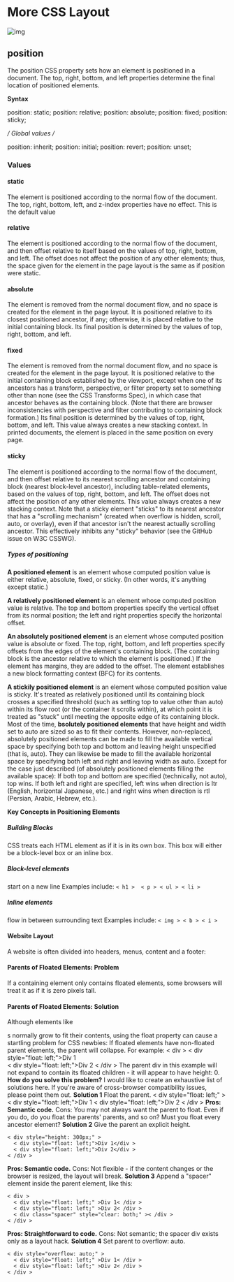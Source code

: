 # More CSS Layout  


![img](https://cdn.educba.com/academy/wp-content/uploads/2019/12/CSS-Position.jpg)


## position ##  

The position CSS property sets how an element is positioned in a document. The top, right, bottom, and left properties determine the final location of positioned elements.  

**Syntax**  

position: static;
position: relative;
position: absolute;
position: fixed;
position: sticky;

**/* Global values */**  

position: inherit;
position: initial;
position: revert;
position: unset;  

### Values ###  
#### static ####  

The element is positioned according to the normal flow of the document. The top, right, bottom, left, and z-index properties have no effect. This is the default value

#### relative ####  

The element is positioned according to the normal flow of the document, and then offset relative to itself based on the values of top, right, bottom, and left. The offset does not affect the position of any other elements; thus, the space given for the element in the page layout is the same as if position were static.  
#### absolute ####  

The element is removed from the normal document flow, and no space is created for the element in the page layout. It is positioned relative to its closest positioned ancestor, if any; otherwise, it is placed relative to the initial containing block. Its final position is determined by the values of top, right, bottom, and left.   

#### fixed ####  

The element is removed from the normal document flow, and no space is created for the element in the page layout. It is positioned relative to the initial containing block established by the viewport, except when one of its ancestors has a transform, perspective, or filter property set to something other than none (see the CSS Transforms Spec), in which case that ancestor behaves as the containing block. (Note that there are browser inconsistencies with perspective and filter contributing to containing block formation.) Its final position is determined by the values of top, right, bottom, and left.
This value always creates a new stacking context. In printed documents, the element is placed in the same position on every page.  

#### sticky ####  

The element is positioned according to the normal flow of the document, and then offset relative to its nearest scrolling ancestor and containing block (nearest block-level ancestor), including table-related elements, based on the values of top, right, bottom, and left. The offset does not affect the position of any other elements.
This value always creates a new stacking context. Note that a sticky element "sticks" to its nearest ancestor that has a "scrolling mechanism" (created when overflow is hidden, scroll, auto, or overlay), even if that ancestor isn't the nearest actually scrolling ancestor. This effectively inhibits any "sticky" behavior (see the GitHub issue on W3C CSSWG).  

##### Types of positioning ####  

**A positioned element** is an element whose computed position value is either relative, absolute, fixed, or sticky. (In other words, it's anything except static.)  

**A relatively positioned element** is an element whose computed position value is relative. The top and bottom properties specify the vertical offset from its normal position; the left and right properties specify the horizontal offset.  

**An absolutely positioned element** is an element whose computed position value is absolute or fixed. The top, right, bottom, and left properties specify offsets from the edges of the element's containing block. (The containing block is the ancestor relative to which the element is positioned.) If the element has margins, they are added to the offset. The element establishes a new block formatting context (BFC) for its contents.  

**A stickily positioned element** is an element whose computed position value is sticky. It's treated as relatively positioned until its containing block crosses a specified threshold (such as setting top to value other than auto) within its flow root (or the container it scrolls within), at which point it is treated as "stuck" until meeting the opposite edge of its containing block.
Most of the time, **bsolutely positioned elements** that have height and width set to auto are sized so as to fit their contents. However, non-replaced, absolutely positioned elements can be made to fill the available vertical space by specifying both top and bottom and leaving height unspecified (that is, auto). They can likewise be made to fill the available horizontal space by specifying both left and right and leaving width as auto.
Except for the case just described (of absolutely positioned elements filling the available space):
If both top and bottom are specified (technically, not auto), top wins.
If both left and right are specified, left wins when direction is ltr (English, horizontal Japanese, etc.) and right wins when direction is rtl (Persian, Arabic, Hebrew, etc.).  

**Key Concepts in Positioning Elements**
##### Building Blocks ####
CSS treats each HTML element as if it is in its own box. This box will either be a block-level box or an inline box.
##### Block-level elements ####
start on a new line
Examples include:
`< h1 >  < p > < ul > < li >`
#####  Inline elements ####
flow in between surrounding text
Examples include:
`< img > < b > < i >`
#### Website Layout ####

A website is often divided into headers, menus, content and a footer:

#### Parents of Floated Elements: Problem ####  

If a containing element only contains floated elements, some browsers will treat it as if it is zero pixels tall.

#### Parents of Floated Elements: Solution ####  

Although elements like <div>s normally grow to fit their contents, using the float property can cause a startling problem for CSS newbies: If floated elements have non-floated parent elements, the parent will collapse.
For example:
< div >
  < div style="float: left;">Div 1</div >
  < div style="float: left;">Div 2</div >
< /div >
The parent div in this example will not expand to contain its floated children - it will appear to have height: 0.
**How do you solve this problem?**
I would like to create an exhaustive list of solutions here. If you're aware of cross-browser compatibility issues, please point them out.
**Solution 1**
Float the parent.
< div style="float: left;" >
  < div style="float: left;">Div 1</div >
  < div style="float: left;">Div 2</div >
< /div >
**Pros: Semantic code.**
Cons: You may not always want the parent to float. Even if you do, do you float the parents' parents, and so on? Must you float every ancestor element?
**Solution 2**
Give the parent an explicit height.
```
< div style="height: 300px;" >
  < div style="float: left;">Div 1</div >
  < div style="float: left;">Div 2</div >
< /div >
```
**Pros: Semantic code.**
Cons: Not flexible - if the content changes or the browser is resized, the layout will break.
**Solution 3**
Append a "spacer" element inside the parent element, like this:
```
< div >
  < div style="float: left;" >Div 1< /div >
  < div style="float: left;" >Div 2< /div >
  < div class="spacer" style="clear: both;" >< /div >
< /div >
```
**Pros: Straightforward to code.**
Cons: Not semantic; the spacer div exists only as a layout hack.
**Solution 4**
Set parent to overflow: auto.
```
< div style="overflow: auto;" >
  < div style="float: left;" >Div 1< /div >
  < div style="float: left;" >Div 2< /div >
< /div >
```